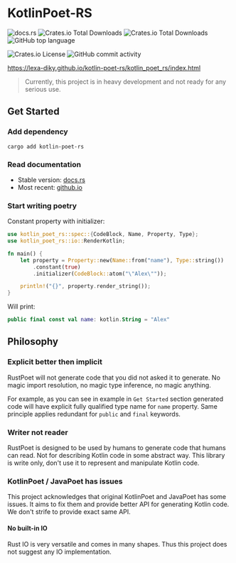 # KotlinPoet-RS

![docs.rs](https://img.shields.io/docsrs/kotlin-poet-rs?link=https%3A%2F%2Fdocs.rs%2Fkotlin-poet-rs%2Flatest%2Fkotlin_poet_rs%2F)
![Crates.io Total Downloads](https://img.shields.io/crates/v/kotlin-poet-rs?label=version)
![Crates.io Total Downloads](https://img.shields.io/crates/d/kotlin-poet-rs?logo=rust&label=crates.io%20downloads)
![GitHub top language](https://img.shields.io/github/languages/top/lexa-diky/kotlin-poet-rs?logo=rust)

![Crates.io License](https://img.shields.io/crates/l/kotlin-poet-rs?logo=apache)
![GitHub commit activity](https://img.shields.io/github/commit-activity/m/lexa-diky/kotlin-poet-rs?logo=github)

https://lexa-diky.github.io/kotlin-poet-rs/kotlin_poet_rs/index.html
> Currently, this project is in heavy development and not ready for any serious use.

## Get Started

### Add dependency

```shell
cargo add kotlin-poet-rs
```

### Read documentation

- Stable version: [docs.rs](https://docs.rs/kotlin-poet-rs/latest/kotlin_poet_rs/)
- Most recent: [github.io](https://lexa-diky.github.io/kotlin-poet-rs/kotlin_poet_rs/index.html)

### Start writing poetry

Constant property with initializer:

```rust
use kotlin_poet_rs::spec::{CodeBlock, Name, Property, Type};
use kotlin_poet_rs::io::RenderKotlin;

fn main() {
    let property = Property::new(Name::from("name"), Type::string())
        .constant(true)
        .initializer(CodeBlock::atom("\"Alex\""));

    println!("{}", property.render_string());
}
```

Will print:

```kotlin
public final const val name: kotlin.String = "Alex"
```

## Philosophy

### Explicit better then implicit

RustPoet will not generate code that you did not asked it to generate.
No magic import resolution, no magic type inference, no magic anything.

For example, as you can see in example in `Get Started` section generated code will have
explicit fully qualified type name for `name` property.
Same principle applies redundant for `public` and `final` keywords.

### Writer not reader

RustPoet is designed to be used by humans to generate code that humans can read.
Not for describing Kotlin code in some abstract way.
This library is write only, don't use it to represent and manipulate Kotlin code.

### KotlinPoet / JavaPoet has issues

This project acknowledges that original KotlinPoet and JavaPoet has some issues.
It aims to fix them and provide better API for generating Kotlin code. We don't strife to provide exact same API.

#### No built-in IO

Rust IO is very versatile and comes in many shapes. Thus this project does not suggest any IO implementation.
